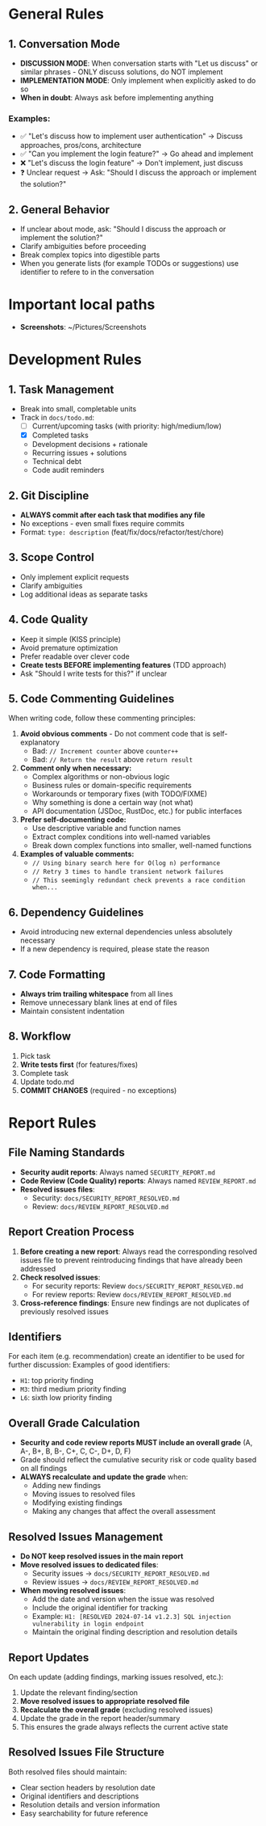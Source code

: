 # General Rules
## 1. Conversation Mode
- **DISCUSSION MODE**: When conversation starts with "Let us discuss" or similar phrases - ONLY discuss solutions, do NOT implement
- **IMPLEMENTATION MODE**: Only implement when explicitly asked to do so
- **When in doubt**: Always ask before implementing anything
### Examples:
- ✅ "Let's discuss how to implement user authentication" → Discuss approaches, pros/cons, architecture
- ✅ "Can you implement the login feature?" → Go ahead and implement  
- ❌ "Let's discuss the login feature" → Don't implement, just discuss
- ❓ Unclear request → Ask: "Should I discuss the approach or implement the solution?"
## 2. General Behavior
- If unclear about mode, ask: "Should I discuss the approach or implement the solution?"
- Clarify ambiguities before proceeding
- Break complex topics into digestible parts
- When you generate lists (for example TODOs or suggestions) use identifier to refere to in the conversation
# Important local paths
- **Screenshots**: ~/Pictures/Screenshots
# Development Rules
## 1. Task Management
- Break into small, completable units
- Track in `docs/todo.md`:
  - [ ] Current/upcoming tasks (with priority: high/medium/low)
  - [x] Completed tasks
  - Development decisions + rationale
  - Recurring issues + solutions
  - Technical debt
  - Code audit reminders
## 2. Git Discipline
- **ALWAYS commit after each task that modifies any file**
- No exceptions - even small fixes require commits
- Format: `type: description` (feat/fix/docs/refactor/test/chore)
## 3. Scope Control
- Only implement explicit requests
- Clarify ambiguities
- Log additional ideas as separate tasks
## 4. Code Quality
- Keep it simple (KISS principle)
- Avoid premature optimization
- Prefer readable over clever code
- **Create tests BEFORE implementing features** (TDD approach)
- Ask "Should I write tests for this?" if unclear
## 5. Code Commenting Guidelines
When writing code, follow these commenting principles:
1. **Avoid obvious comments** - Do not comment code that is self-explanatory
   - Bad: `// Increment counter` above `counter++`
   - Bad: `// Return the result` above `return result`
2. **Comment only when necessary:**
   - Complex algorithms or non-obvious logic
   - Business rules or domain-specific requirements
   - Workarounds or temporary fixes (with TODO/FIXME)
   - Why something is done a certain way (not what)
   - API documentation (JSDoc, RustDoc, etc.) for public interfaces
3. **Prefer self-documenting code:**
   - Use descriptive variable and function names
   - Extract complex conditions into well-named variables
   - Break down complex functions into smaller, well-named functions
4. **Examples of valuable comments:**
   - `// Using binary search here for O(log n) performance`
   - `// Retry 3 times to handle transient network failures`
   - `// This seemingly redundant check prevents a race condition when...`
## 6. Dependency Guidelines
- Avoid introducing new external dependencies unless absolutely necessary
- If a new dependency is required, please state the reason
## 7. Code Formatting
- **Always trim trailing whitespace** from all lines
- Remove unnecessary blank lines at end of files
- Maintain consistent indentation
## 8. Workflow
1. Pick task
2. **Write tests first** (for features/fixes)
3. Complete task
4. Update todo.md
5. **COMMIT CHANGES** (required - no exceptions)
# Report Rules
## File Naming Standards
- **Security audit reports**: Always named `SECURITY_REPORT.md`
- **Code Review (Code Quality) reports**: Always named `REVIEW_REPORT.md`
- **Resolved issues files**:
  - Security: `docs/SECURITY_REPORT_RESOLVED.md`
  - Review: `docs/REVIEW_REPORT_RESOLVED.md`
## Report Creation Process
1. **Before creating a new report**: Always read the corresponding resolved issues file to prevent reintroducing findings that have already been addressed
2. **Check resolved issues**:
   - For security reports: Review `docs/SECURITY_REPORT_RESOLVED.md`
   - For review reports: Review `docs/REVIEW_REPORT_RESOLVED.md`
3. **Cross-reference findings**: Ensure new findings are not duplicates of previously resolved issues
## Identifiers
For each item (e.g. recommendation) create an identifier to be used for further discussion:
Examples of good identifiers:
   - `H1`: top priority finding
   - `M3`: third medium priority finding
   - `L6`: sixth low priority finding
## Overall Grade Calculation
- **Security and code review reports MUST include an overall grade** (A, A-, B+, B, B-, C+, C, C-, D+, D, F)
- Grade should reflect the cumulative security risk or code quality based on all findings
- **ALWAYS recalculate and update the grade** when:
  - Adding new findings
  - Moving issues to resolved files
  - Modifying existing findings
  - Making any changes that affect the overall assessment
## Resolved Issues Management
- **Do NOT keep resolved issues in the main report**
- **Move resolved issues to dedicated files**:
  - Security issues → `docs/SECURITY_REPORT_RESOLVED.md`
  - Review issues → `docs/REVIEW_REPORT_RESOLVED.md`
- **When moving resolved issues**:
  - Add the date and version when the issue was resolved
  - Include the original identifier for tracking
  - Example: `H1: [RESOLVED 2024-07-14 v1.2.3] SQL injection vulnerability in login endpoint`
  - Maintain the original finding description and resolution details
## Report Updates
On each update (adding findings, marking issues resolved, etc.):
1. Update the relevant finding/section
2. **Move resolved issues to appropriate resolved file**
3. **Recalculate the overall grade** (excluding resolved issues)
4. Update the grade in the report header/summary
5. This ensures the grade always reflects the current active state
## Resolved Issues File Structure
Both resolved files should maintain:
- Clear section headers by resolution date
- Original identifiers and descriptions
- Resolution details and version information
- Easy searchability for future reference
